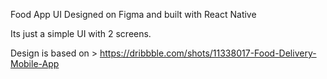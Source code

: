 Food App UI Designed on Figma and built with React Native

Its just a simple UI with 2 screens.

Design is based on > https://dribbble.com/shots/11338017-Food-Delivery-Mobile-App
